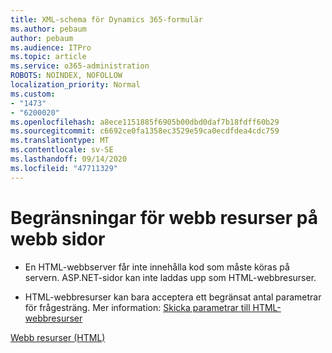 ```yaml
---
title: XML-schema för Dynamics 365-formulär
ms.author: pebaum
author: pebaum
ms.audience: ITPro
ms.topic: article
ms.service: o365-administration
ROBOTS: NOINDEX, NOFOLLOW
localization_priority: Normal
ms.custom:
- "1473"
- "6200020"
ms.openlocfilehash: a8ece1151885f6905b00dbd0daf7b18fdff60b29
ms.sourcegitcommit: c6692ce0fa1358ec3529e59ca0ecdfdea4cdc759
ms.translationtype: MT
ms.contentlocale: sv-SE
ms.lasthandoff: 09/14/2020
ms.locfileid: "47711329"
---
```

# <a name="webpage-html-web-resources-limitations"></a>Begränsningar för webb resurser på webb sidor

* En HTML-webbserver får inte innehålla kod som måste köras på servern. ASP.NET-sidor kan inte laddas upp som HTML-webbresurser.

* HTML-webbresurser kan bara acceptera ett begränsat antal parametrar för frågesträng. Mer information: [Skicka parametrar till HTML-webbresurser](https://docs.microsoft.com/dynamics365/customer-engagement/developer/webpage-html-web-resources#BKMK_PassingParametersToWebResources)

[Webb resurser (HTML)](https://docs.microsoft.com/dynamics365/customer-engagement/developer/webpage-html-web-resources)
